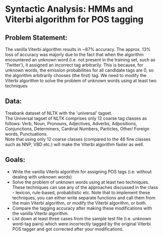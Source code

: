 # Syntactic Analysis: HMMs and Viterbi algorithm for POS tagging

## Problem Statement:

The vanilla Viterbi algorithm results in ~87% accuracy. 
The approx. 13% loss of accuracy was majorly due to the fact that when the algorithm encountered an unknown word (i.e. not present in the training set, such as 'Twitter'), 
it assigned an incorrect tag arbitrarily. 
This is because, for unknown words, the emission probabilities for all candidate tags are 0, so the algorithm arbitrarily chooses (the first) tag.
We need to modify the Viterbi algorithm to solve the problem of unknown words using at least two techniques
 
## Data:
Treebank dataset of NLTK with the 'universal' tagset.<br>
The Universal tagset of NLTK comprises only 12 coarse tag classes as follows: Verb, Noun, Pronouns, Adjectives, Adverbs, Adpositions, Conjunctions, Determiners, 
Cardinal Numbers, Particles, Other/ Foreign words, Punctuations.<br>
Note that using only 12 coarse classes (compared to the 46 fine classes such as NNP, VBD etc.) will make the Viterbi algorithm faster as well.

## Goals:
- Write the vanilla Viterbi algorithm for assigning POS tags (i.e. without dealing with unknown words) 
- Solve the problem of unknown words using at least two techniques. These techniques can use any of the approaches discussed in the class - lexicon, rule-based, probabilistic etc. Note that to implement these techniques, you can either write separate functions and call them from the main Viterbi algorithm, or modify the Viterbi algorithm, or both.
- Compare the tagging accuracy after making these modifications with the vanilla Viterbi algorithm.
- List down at least three cases from the sample test file (i.e. unknown word-tag pairs) which were incorrectly tagged by the original Viterbi POS tagger and got corrected after your modifications.


